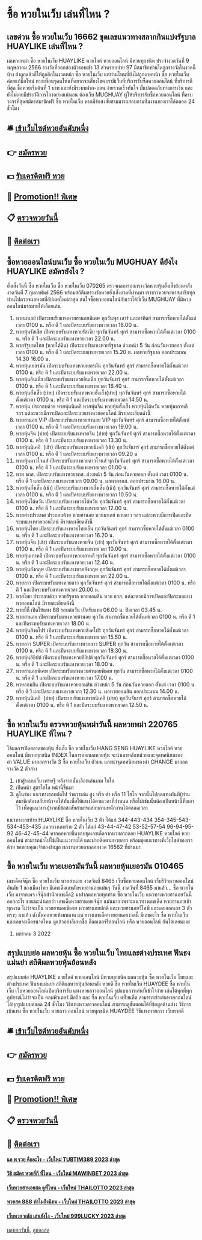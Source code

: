 # ซื้อ หวยในเว็บ เล่นที่ไหน ?
## เลขด่วน ซื้อ หวยในเว็บ 16662 ชุดเลขแนวทางสลากกินแบ่งรัฐบาล HUAYLIKE เล่นที่ไหน ?
ผลหวยพม่า ซื้อ หวยในเว็บ HUAYLIKE หวยไลค์ หวยออนไลน์ มีหวยทุกชนิด ประจำงวดวันที่ 9 พฤษภาคม 2566 รางวัลที่ออกสองตัวรอบเช้า 13 ส่วนรอบบ่าย 97 มีสมาชิกท่านใดถูกรางวัลในงวดนี้บ้าง ถ้าถูกแล้วก็ให้ถูกอีกในงวดหน้า ซื้อ หวยในเว็บ แต่ท่านไหนที่ยังไม่ถูกงวดหน้า ซื้อ หวยในเว็บ ค่อยแก้มือใหม่ หากเพื่อนๆคนไหนที่อยากจะเสี่ยงโชค เรามีเว็บที่บริการรับซื้อหวยออนไลน์ ที่บริการดีที่สุด ซื้อหวยเริ่มต้นที่ 1 บาท และยังมีระบบฝาก-ถอน ง่ายรวดเร็วทันใจ มั่นปลอดภัยทางการเงิน และยังไม่เคยมีประวัติการโกงอย่างแน่นอน ต้องเว็บ MUGHUAY ผู้ให้บริการรับซื้อหวยออนไลน์ ที่ครบวงจรที่สุดสมัครสมาชิกฟรี ซื้อ หวยในเว็บ หากมีข้อสงสัยสามมารถสอบถามทีมงานของเราได้ตลอด 24 ชั่วโมง

## 🛎 [เข้าเว็บไซต์หวยอันดับหนึ่ง](https://bit.ly/3BG5bNw)
## 👉 [สมัครหวย](https://bit.ly/3BG5bNw)
## 💵 [รับเครดิตฟรี หวย](https://bit.ly/3C3mvgS)
## 👑 [Promotion!! พิเศษ](https://bit.ly/3C3mvgS)
## 📋 [ตรวจหวยวันนี้](https://bit.ly/3C3mvgS)
## 📱 [ติดต่อเรา](https://bit.ly/3C3mvgS)

## ซื้อหวยออนไลน์บนเว็บ ซื้อ หวยในเว็บ MUGHUAY ดียังไง HUAYLIKE สมัครยังไง ?
ฮั่งเส็งวันนี้ ซื้อ หวยในเว็บ ซื้อ หวยในเว็บ 070265 ตรวจผลการออกรางวัลหวยหุ้นฮั่งเส็งย้อนหลัง งวดวันที่ 7 กุมภาพันธ์ 2566 พร้อมสถิติผลรางวัลหวยฮั่งเส็งงวดที่ผ่านมา เราชาวหวยจะพาสมาชิกทุกท่านไปตรวจผลหวยที่อัปเดตใหม่ล่าสุด สนใจซื้อหวยออนไลน์กับเราได้ที่เว็บ MUGHUAY ที่มีหวยออนไลน์มากมายให้เลือกเล่น
1. หวยมาเลย์ เปิดระบบรับแทงหวยฮานอยพิเศษ ทุกวันพุธ เสาร์ และอาทิตย์ สามารถซื้อหวยได้ตั้งแต่เวลา 0100 น. หรือ ตี 1 และปิดระบบรับแทงหวยเวลา 18.00 น.
2. หวยหุ้นรัสเซีย เปิดระบบรับแทงหวยรัสเซีย ทุกวันจันทร์ ศุกร์ สามารถซื้อหวยได้ตั้งแต่เวลา 0100 น. หรือ ตี 1 และปิดระบบรับแทงหวยเวลา 22.00 น.
3. หวยรัฐบาลไทย (หวยใต้ดิน) เปิดระบบรับแทงหวยรัฐบาล ล่วงหน้า 5 วัน ก่อนวันหวยออก ตั้งแต่ เวลา 0100 น. หรือ ตี 1 และปิดระบบแทงหวยเวลา 15.20 น. ผลหวยรัฐบาล ออกประมาณ 14.30 16.00 น.
4. หวยหุ้นเยอรมัน เปิดระบบรับแทงหวยเยอรมัน ทุกวันจันทร์ ศุกร์ สามารถซื้อหวยได้ตั้งแต่เวลา 0100 น. หรือ ตี 1 และปิดระบบรับแทงหวยเวลา 22.00 น.
5. หวยหุ้นอินเดีย เปิดระบบรับแทงหวยอินเดีย ทุกวันจันทร์ ศุกร์ สามารถซื้อหวยได้ตั้งแต่เวลา 0100 น. หรือ ตี 1 และปิดระบบรับแทงหวยเวลา 16.40 น.
6. หวยหุ้นฮั่งเส็ง (บ่าย) เปิดระบบรับแทงหวยฮั่งเส็ง(บ่าย) ทุกวันจันทร์ ศุกร์ สามารถซื้อหวยได้ตั้งแต่เวลา 0100 น. หรือ ตี 1 และปิดระบบรับแทงหวยเวลา 14.50 น.
7. หวยหุ้น ประกอบด้วย หวยหุ้นนิเคอิ หวยหุ้นจีน หวยหุ้นฮั่งเส็ง หวยหุ้นไต้หวัน หวยหุ้นเกาหลี ฯลฯ แต่ละหวยมีการเปิดและปิดระบบแทงหวยออนไลน์ มีรายละเอียดดังนี้
8. หวยฮานอย VIP เปิดระบบรับแทงหวยฮานอย VIP ทุกวันจันทร์ ศุกร์ สามารถซื้อหวยได้ตั้งแต่เวลา 0100 น. หรือ ตี 1 และปิดระบบรับแทงหวยเวลา 19.00 น.
9. หวยหุ้นจีน (บ่าย) เปิดระบบรับแทงหวยจีน (บ่าย) ทุกวันจันทร์ ศุกร์ สามารถซื้อหวยได้ตั้งแต่เวลา 0100 น. หรือ ตี 1 และปิดระบบรับแทงหวยเวลา 13.30 น.
10. หวยหุ้นนิเคอิ  (เช้า) เปิดระบบรับแทงหวยนิเคอิ (เช้า) ทุกวันจันทร์ ศุกร์ สามารถซื้อหวยได้ตั้งแต่เวลา 0100 น. หรือ ตี 1 และปิดระบบรับแทงหวยเวลา 09.20 น
11. หวยหุ้นดาวโจนส์ เปิดระบบรับแทงหวยดาวโจนส์ ทุกวันจันทร์ ศุกร์ สามารถซื้อหวยได้ตั้งแต่เวลา 0100 น. หรือ ตี 1 และปิดระบบรับแทงหวยเวลา 01.00 น.
12. หวย ธกส. เปิดระบบรับแทงหวยธกส. ล่วงหน้า 5 วัน ก่อนวันหวยออก ตั้งแต่ เวลา 0100 น. หรือ ตี 1 และปิดระบบแทงหวยเวลา 09.00 น. ผลหวยธกส. ออกประมาณ 16.00 น.
13. หวยหุ้นฮั่งเส็ง (เช้า) เปิดระบบรับแทงหวยฮั่งเส็ง (เช้า) ทุกวันจันทร์ ศุกร์ สามารถซื้อหวยได้ตั้งแต่เวลา 0100 น. หรือ ตี 1 และปิดระบบรับแทงหวยเวลา 10.50 น.
14. หวยหุ้นไต้หวัน เปิดระบบรับแทงหวยไต้หวัน ทุกวันจันทร์ ศุกร์ สามารถซื้อหวยได้ตั้งแต่เวลา 0100 น. หรือ ตี 1 และปิดระบบรับแทงหวยเวลา 12.00 น.
15. หวยต่างประเทศ ประกอบด้วย หวยฮานอย หวยมาเลย์ หวยลาว ฯลฯ แต่ละหวยมีการเปิดและปิดระบบแทงหวยออนไลน์ มีรายละเอียดดังนี้
16. หวยหุ้นไทย เปิดระบบรับแทงหวยไทยเย็น ทุกวันจันทร์ ศุกร์ สามารถซื้อหวยได้ตั้งแต่เวลา 0100 น. หรือ ตี 1 และปิดระบบรับแทงหวยเวลา 16.20 น.
17. หวยหุ้นจีน (เช้า) เปิดระบบรับแทงหวยจีน (เช้า) ทุกวันจันทร์ ศุกร์ สามารถซื้อหวยได้ตั้งแต่เวลา 0100 น. หรือ ตี 1 และปิดระบบรับแทงหวยเวลา 10.00 น.
18. หวยหุ้นเกาหลี เปิดระบบรับแทงหวยเกาหลี ทุกวันจันทร์ ศุกร์ สามารถซื้อหวยได้ตั้งแต่เวลา 0100 น. หรือ ตี 1 และปิดระบบรับแทงหวยเวลา 12.40 น.
19. หวยหุ้นอังกฤษ เปิดระบบรับแทงหวยอังกฤษ ทุกวันจันทร์ ศุกร์ สามารถซื้อหวยได้ตั้งแต่เวลา 0100 น. หรือ ตี 1 และปิดระบบรับแทงหวยเวลา 22.00 น.
20. หวยลาว เปิดระบบรับแทงหวยลาว ทุกวันจันทร์ ศุกร์ สามารถซื้อหวยได้ตั้งแต่เวลา 0100 น. หรือ ตี 1 และปิดระบบรับแทงหวยเวลา 20.00 น.
21. หวยไทย ประกอบด้วย หวยรัฐบาล หวยออมสิน หวย ธกส. แต่ละหวยมีการเปิดและปิดระบบแทงหวยออนไลน์ มีรายละเอียดดังนี้
22. หวยยี่กี่ เปิดให้แทง 88 รอบต่อวัน เปิดรับแทง 06.00 น. ปิดเวลา 03.45 น.
23. หวยฮานอย เปิดระบบรับแทงหวยฮานอย ทุกวัน สามารถซื้อหวยได้ตั้งแต่เวลา 0100 น. หรือ ตี 1 และปิดระบบรับแทงหวยเวลา 18.00 น.
24. หวยหุ้นสิงคโปร์ เปิดระบบรับแทงหวยสิงคโปร์ ทุกวันจันทร์ ศุกร์ สามารถซื้อหวยได้ตั้งแต่เวลา 0100 น. หรือ ตี 1 และปิดระบบรับแทงหวยเวลา 15.50 น.
25. หวยลาว SUPER เปิดระบบรับแทงหวยลาว SUPER ทุกวัน สามารถซื้อหวยได้ตั้งแต่เวลา 0100 น. หรือ ตี 1 และปิดระบบรับแทงหวยเวลา 18.30 น.
26. หวยหุ้นอียิปต์ เปิดระบบรับแทงหวยอียิปต์ ทุกวันจันทร์ ศุกร์ สามารถซื้อหวยได้ตั้งแต่เวลา 0100 น. หรือ ตี 1 และปิดระบบรับแทงหวยเวลา 18.00 น.
27. หวยฮานอยพิเศษ เปิดระบบรับแทงหวยฮานอยพิเศษ ทุกวัน สามารถซื้อหวยได้ตั้งแต่เวลา 0100 น. หรือ ตี 1 และปิดระบบรับแทงหวยเวลา 17.00 น.
28. หวยออมสิน เปิดระบบรับแทงหวยออมสิน ล่วงหน้า 5 วัน ก่อนวันหวยออก ตั้งแต่ เวลา 0100 น. หรือ ตี 1 และปิดระบบแทงหวยเวลา 12.30 น. ผลหวยออมสิน ออกประมาณ 14.00 น.
29. หวยหุ้นนิเคอิ  (บ่าย) เปิดระบบรับแทงหวยนิเคอิ (บ่าย) ทุกวันจันทร์ ศุกร์ สามารถซื้อหวยได้ตั้งแต่เวลา 0100 น. หรือ ตี 1 และปิดระบบรับแทงหวยเวลา 12.50 น.

## ซื้อ หวยในเว็บ ตรวจหวยหุ้นพม่าวันนี้ ผลหวยพม่า 220765 HUAYLIKE ที่ไหน ?
ใช้ผลการปิดตลาดของหุ้น ฮั่งเส็ง ซื้อ หวยในเว็บ HANG SENG HUAYLIKE หวยไลค์ หวยออนไลน์ มีหวยทุกชนิด INDEX
ในการออกผลหวยหุ้น จะนำเลขหลักหน่วยและจุดทศนิยมของ ค่า VALUE มาออกรางวัล 3 ซื้อ หวยในเว็บ ตัวบน และนำจุดทศนิยมของค่า CHANGE มาออกรางวัล 2 ตัวล่าง
1. เข้าสู่ระบบเว็บ เศรษฐี หลังจากนั้นเลือกเล่นเกม ไฮโล
2. เปิดหน้า สูตรไฮโล หน้านี้ขึ้นมา
3. ดูในช่อง แนวทางรอบถัดไป ว่าควรเล่น สูง หรือ ต่ำ หรือ 11 ไฮโล จากนั้นไปกดแทงทันที(ท่านสมาชิกต้องสลับหน้าจอให้ทันเพื่อให้แทงได้ตามเวลาที่กำหนด หรือไม่เช่นนั้นต้องเปิดหน้านี้ทิ้งเอาไว้ เพื่อดูแนวทาง)หากมีข้อสงสัยสามารถสอบถามพนักงานได้ตลอดเวลา

แนวทางเลขท้าย HUAYLIKE ซื้อ หวยในเว็บ 3 ตัว ได้แก่
344-443-434
354-345-543-534-453-435
แนวทางเลขท้าย 2 ตัว ได้แก่
43-44-47-42
53-52-57-54
96-94-95-92
46-42-45-44
หากคอหวยชื่นชอบชุดเลขเด็ดจากหวยลาภลอย HUAYLIKE หวยไลค์ หวยออนไลน์ สามารถนำไปใช้เป็นแนวทางได้ และฝากติดตามหวยลาว พร้อมชุดแนวทางที่เว็บไซต์ของเราด้วย
ขอขอบคุณเจ้าของข้อมูล
ผลงานหวยลาภลอยงวด 16562 ที่ผ่านมา


## ซื้อ หวยในเว็บ หวยเยอรมันวันนี้ ผลหวยหุ้นเยอรมัน 010465
เลขเด็ดเจ๊นุ๊ก ซื้อ หวยในเว็บ หวยฮานอย งวดวันที่ 8465
เว็บซื้อหวยออนไลน์ เว็บรีวิวหวยออนไลน์อันดับ 1 ของเมืองไทย มีเลขเด็ดเลขดังหวยฮานอยแม่นๆ วันนี้ งวดวันที่ 8465 มาแล้ว… ซื้อ หวยในเว็บ มาจากเพจ เจ๊นุ๊กสำนักเลขเด็ด2 มาฝากคอหวยทุกท่าน ซื้อ หวยในเว็บ แนวทางหวยฮานอยวันนี้ออกอะไร ขอแนะนำเลยว่า เลขเด็ดหวยฮานอยเจ้นุ๊ก แม่นมาก เพราะแนวทางเลขเด็ด หวยฮานอยเข้าทุกงวด ไม่ว่าจะเป็น หวยฮานอยพิเศษ หวยฮานอยปกติ และหวยฮานอยวีไอพี และเคยออกเลข 3 ตัวตรงๆ มาแล้ว ดังนั้นคอหวยห้ามพลาด แนวทางเลขเด็ดหวยฮานอยงวดนี้ มีเลขอะไร ซื้อ หวยในเว็บ และเลขจะเด็ดขนาดไหน ดูแล้วอย่าลืมหาซื้อ ล็อตเตอร์รี่ออนไลน์ หรือ หวยออนไลน์ กันได้เลยนะคะ
1. มกราคม 3 2022

## สรุปแบบย่อ ผลหวยหุ้น ซื้อ หวยในเว็บ ไทยและต่างประเทศ ฟันธงแม่นยำ สถิติผลหวยหุ้นย้อนหลัง
สรุปแบบย่อ HUAYLIKE หวยไลค์ หวยออนไลน์ มีหวยทุกชนิด ผลหวยหุ้น ซื้อ หวยในเว็บ ไทยและต่างประเทศ ฟันธงแม่นยำ สถิติผลหวยหุ้นย้อนหลัง หวยดี ซื้อ หวยในเว็บ HUAYDEE ซื้อ หวยในเว็บ เว็บหวยออนไลน์เปิดบริการรับ แทงหวยลาวออนไลน์ รูปแบบการเล่นที่เข้าใจง่าย เล่นได้ทุกที่ทุกอุปกรณ์ไม่ว่าจะเป็น คอมพิวเตอร์ มือถือ และ ซื้อ หวยในเว็บ แท็บแล็ต สามารถเข้าเล่นหวยออนไลน์ได้ทุกรูปแบบตลอด 24 ชั่วโมง วิธีแทงหวยลาวออนไลน์ สามารถดูขั้นตอนได้ที่ข้อมูลด้านล่าง
วิธีการเข้าแทง ซื้อ หวยในเว็บ หวยลาว ออนไลน์ หวยทุกชนิด HUAYDEE
วิธีแทงหวยลาว เว็บหวยดี

## 🛎 [เข้าเว็บไซต์หวยอันดับหนึ่ง](https://bit.ly/3BG5bNw)
## 👉 [สมัครหวย](https://bit.ly/3BG5bNw)
## 💵 [รับเครดิตฟรี หวย](https://bit.ly/3C3mvgS)
## 👑 [Promotion!! พิเศษ](https://bit.ly/3C3mvgS)
## 📋 [ตรวจหวยวันนี้](https://bit.ly/3C3mvgS)
## 📱 [ติดต่อเรา](https://bit.ly/3C3mvgS)

#### [แอ พ รวย คืออะไร - เว็บใหม่ TUBTIM389 2023 ล่าสุด](https://atom.io/themes/แอ%20พ%20รวย%20คืออะไร%20-%20เว็บใหม่%20tubtim389%202023%20ล่าสุด)
#### [วิธี สมัคร หวยยี่กี ที่ไหน - เว็บใหม่ MAWINBET 2023 ล่าสุด](https://atom.io/themes/วิธี%20สมัคร%20หวยยี่กี%20ที่ไหน%20-%20เว็บใหม่%20mawinbet%202023%20ล่าสุด)
#### [เว็บหวยฮานอยสด ดูที่ไหน - เว็บใหม่ THAILOTTO 2023 ล่าสุด](https://atom.io/themes/เว็บหวยฮานอยสด%20ดูที่ไหน%20-%20เว็บใหม่%20thailotto%202023%20ล่าสุด)
#### [หวยสด 888 ทำไมถึงนิยม - เว็บใหม่ THAILOTTO 2023 ล่าสุด](https://atom.io/themes/หวยสด%20888%20ทำไมถึงนิยม%20-%20เว็บใหม่%20thailotto%202023%20ล่าสุด)
#### [เว็บหวย พลัส เล่นยังไง - เว็บใหม่ 999LUCKY 2023 ล่าสุด](https://atom.io/themes/เว็บหวย%20พลัส%20เล่นยังไง%20-%20เว็บใหม่%20999lucky%202023%20ล่าสุด)

[ผลบอลวันนี้](https://siamsport.tv "ผลบอลวันนี้"), [ดูบอลสด](https://siamsport.tv/ดูบอลสด "ดูบอลสด")